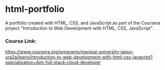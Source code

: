 # html-portfolio
A portfolio created with HTML, CSS, and JavaScript as part of the Coursera project "Introduction to Web Development with HTML, CSS, JavaScript".

### Course Link:
https://www.coursera.org/programs/manipal-university-jaipur-ura2a/learn/introduction-to-web-development-with-html-css-javacript?specialization=ibm-full-stack-cloud-developer
